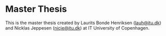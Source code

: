 # Master Thesis

This is the master thesis created by Laurits Bonde Henriksen (lauh@itu.dk) and Nicklas Jeppesen (nicje@itu.dk) at IT University of Copenhagen.
